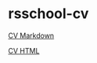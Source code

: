 # rsschool-cv

[CV Markdown](https://Unbiz.github.io/rsschool-cv/cv)

[CV HTML](https://Unbiz.github.io/rsschool-cv/)
